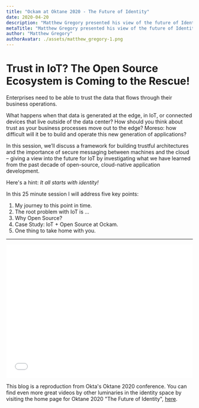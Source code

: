```yaml
---
title: "Ockam at Oktane 2020 - The Future of Identity"
date: 2020-04-20
description: "Matthew Gregory presented his view of the future of Identity at Oktane 2020. He believes that Trust in IoT will be driven by an ecosystem of open source technologies."
metaTitle: "Matthew Gregory presented his view of the future of Identity at Oktane 2020. He believes that Trust in IoT will be driven by an ecosystem of open source technologies. This is a video of his presentation at the Okta conference"
author: "Matthew Gregory"
authorAvatar: ./assets/matthew_gregory-1.png
---
```


# Trust in IoT? The Open Source Ecosystem is Coming to the Rescue!

Enterprises need to be able to trust the data that flows through their business operations.

What happens when that data is generated at the edge, in IoT, or connected devices that live outside of the data center? How should you think about trust as your business processes move out to the edge? Moreso: how difficult will it be to build and operate this new generation of applications?

In this session, we’ll discuss a framework for building trustful architectures and the importance of secure messaging between machines and the cloud – giving a view into the future for IoT by investigating what we have learned from the past decade of open-source, cloud-native application development.

Here's a hint:
*It all starts with identity!*

In this 25 minute session I will address five key points:

1. My journey to this point in time.
1. The root problem with IoT is ...
1. Why Open Source?
1. Case Study: IoT + Open Source at Ockam.
1. One thing to take home with you.

---

<div class="rwd-container">
    <iframe class="rwd-iframe" src="//play.vidyard.com/ZGM56e47p7YRxvjj8Ec9jk.html?" width="100%" height="360" scrolling="no" frameborder="0" allowtransparency="true" allowfullscreen></iframe>
</div>

This blog is a reproduction from Okta's Oktane 2020 conference. You can find even more great videos by other luminaries in the identity space by visiting the home page for Oktane 2020 "The Future of Identity", [here](https://www.okta.com/resources/oktane-content/2020/future-of-identity/).
